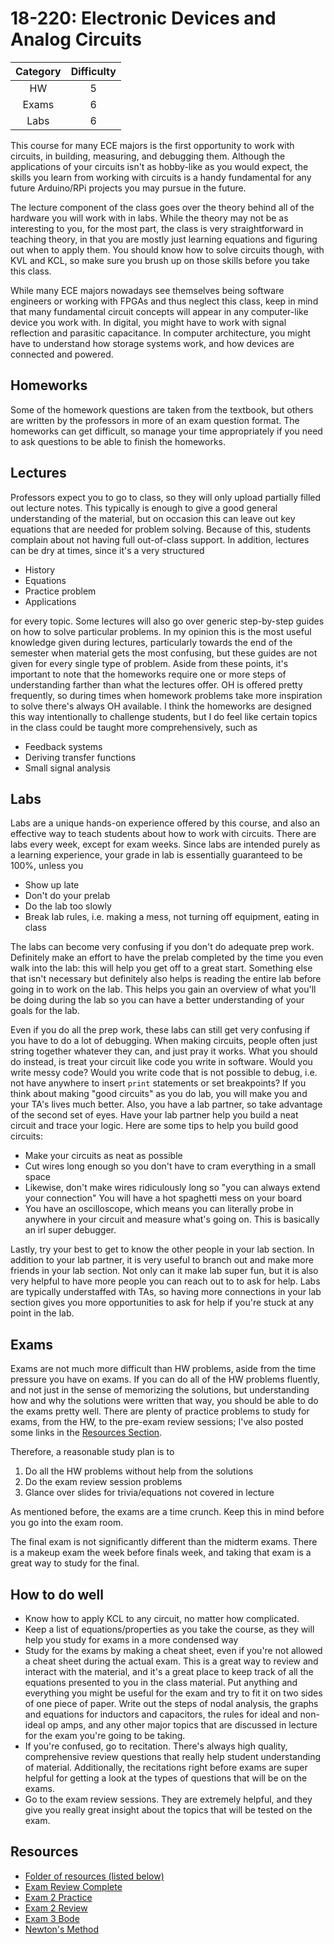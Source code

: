 # 18-220: Electronic Devices and Analog Circuits

| Category | Difficulty |
|:-:       | :-:        |
| HW       | 5          |
| Exams    | 6          |
| Labs     | 6          |

This course for many ECE majors is the first opportunity to work with circuits,
in building, measuring, and debugging them. Although the applications of your
circuits isn't as hobby-like as you would expect, the skills you learn from
working with circuits is a handy fundamental for any future Arduino/RPi projects
you may pursue in the future.

The lecture component of the class goes over the theory behind all of the hardware
you will work with in labs. While the theory may not be as interesting to you, for
the most part, the class is very straightforward in teaching theory, in that you are
mostly just learning equations and figuring out when to apply them. You should know how
to solve circuits though, with KVL and KCL, so make sure you brush up on those skills before
you take this class.

While many ECE majors nowadays see themselves being software engineers or working with FPGAs
and thus neglect this class, keep in mind that many fundamental circuit concepts will appear
in any computer-like device you work with. In digital, you might have to work with signal reflection
and parasitic capacitance. In computer architecture, you might have to understand how
storage systems work, and how devices are connected and powered.

## Homeworks

Some of the homework questions are taken from the textbook, but others are written by the professors in more of an exam question
format. The homeworks can get difficult, so manage your time appropriately if you need to ask questions to be able to finish the homeworks.

## Lectures

Professors expect you to go to class, so they will only upload partially filled out lecture notes. This typically is enough to give a good general understanding of the material, but on occasion this can leave out key equations that are needed for problem solving. Because of this, students complain about not having full out-of-class support. In addition, lectures can be dry at times, since
it's a very structured

- History
- Equations
- Practice problem
- Applications

for every topic. Some lectures will also go over generic step-by-step guides on how to solve particular problems. In my opinion this is the most useful knowledge given during lectures, particularly towards the end of the semester when material gets the most confusing, but these guides are not given for every single type of problem. Aside from these points, it's important to note that the homeworks require one or more steps of understanding farther than what the lectures offer. OH is offered pretty frequently, so during times when homework problems take more inspiration to solve there's always OH available. I think the homeworks are designed this way intentionally to challenge students, but I do feel like certain topics in the class could be taught more comprehensively, such as

- Feedback systems
- Deriving transfer functions
- Small signal analysis

## Labs

Labs are a unique hands-on experience offered by this course, and also an
effective way to teach students about how to work with circuits. There are labs every week, except for exam weeks. Since labs are intended purely as a learning experience, your grade in lab is essentially guaranteed to be 100%, unless you

- Show up late
- Don't do your prelab
- Do the lab too slowly
- Break lab rules, i.e. making a mess, not turning off equipment, eating in class

The labs can become very confusing if you don't do adequate prep work. Definitely make an effort to have the prelab completed by the time you even walk into the lab: this will help you get off to a great start. Something else that isn't necessary but definitely also helps is reading the entire lab before going in to work on the lab. This helps you gain an overview of what you'll be doing during the lab so you can have a better understanding of your goals for the lab.

Even if you do all the prep work, these labs can still get very confusing if you have to do a lot of debugging. When making circuits, people often just string together whatever they can, and just pray it works. What you should do instead, is treat your circuit like code you write in software. Would you write messy code? Would you write code that is not possible to debug, i.e. not have anywhere to insert `print` statements or set breakpoints? If you think about making "good circuits" as you do lab, you will make you and your TA's lives much better. Also, you have a lab partner, so take advantage of the second set of eyes. Have your lab partner help you build a neat circuit and trace your logic. Here are some tips to help you build good circuits:
- Make your circuits as neat as possible
- Cut wires long enough so you don't have to cram everything in a small space
- Likewise, don't make wires ridiculously long so "you can always extend your connection" You will have a hot spaghetti mess on your board
- You have an oscilloscope, which means you can literally probe in anywhere in your circuit and measure what's going on. This is basically an irl super debugger.

Lastly, try your best to get to know the other people in your lab section. In addition to your lab partner, it is very useful to branch out and make more friends in your lab section. Not only can it make lab super fun, but it is also very helpful to have more people you can reach out to to ask for help. Labs are typically understaffed with TAs, so having more connections in your lab section gives you more opportunities to ask for help if you're stuck at any point in the lab.

## Exams

Exams are not much more difficult than HW problems, aside from the time pressure you have on exams. If you can do all of the HW problems fluently,
and not just in the sense of memorizing the solutions, but understanding how and why the solutions were written that way, you should be able to do
the exams pretty well. There are plenty of practice problems to study for exams, from the HW, to the pre-exam review sessions; I've also posted some links in the [Resources Section](#resources).

Therefore, a reasonable study plan is to

1. Do all the HW problems without help from the solutions
2. Do the exam review session problems
3. Glance over slides for trivia/equations not covered in lecture

As mentioned before, the exams are a time crunch. Keep this in mind before you go into the exam room.

The final exam is not significantly different than the midterm exams. There is a makeup exam the week before finals week, and taking that exam is a great way to study for the final.


## How to do well

- Know how to apply KCL to any circuit, no matter how complicated.
- Keep a list of equations/properties as you take the course, as they will help you study for exams in a more condensed way
- Study for the exams by making a cheat sheet, even if you're not allowed a cheat sheet during the actual exam. This is a great way to review and interact with the material, and it's a great place to keep track of all the equations presented to you in the class material. Put anything and everything you might be useful for the exam and try to fit it on two sides of one piece of paper. Write out the steps of nodal analysis, the graphs and equations for inductors and capacitors, the rules for ideal and non-ideal op amps, and any other major topics that are discussed in lecture for the exam you're going to be taking.
- If you're confused, go to recitation. There's always high quality, comprehensive review questions that really help student understanding of material. Additionally, the recitations right before exams are super helpful for getting a look at the types of questions that will be on the exams.
- Go to the exam review sessions. They are extremely helpful, and they give you really great insight about the topics that will be tested on the exam.

## Resources

- [Folder of resources (listed below)](https://github.com/mikinty/CMU-Notes/tree/master/18-220)
- [Exam Review Complete](https://github.com/mikinty/CMU-Notes/tree/master/18-220/18220_exam_review.pdf)
- [Exam 2 Practice](https://github.com/mikinty/CMU-Notes/tree/master/18-220/18220_E2_Practice.pdf)
- [Exam 2 Review](https://github.com/mikinty/CMU-Notes/tree/master/18-220/18220_E2_Review.pdf)
- [Exam 3 Bode](https://github.com/mikinty/CMU-Notes/tree/master/18-220/18220_E3_Bode.pdf)
- [Newton's Method](https://github.com/mikinty/CMU-Notes/tree/master/18-220/newtons.pdf)
